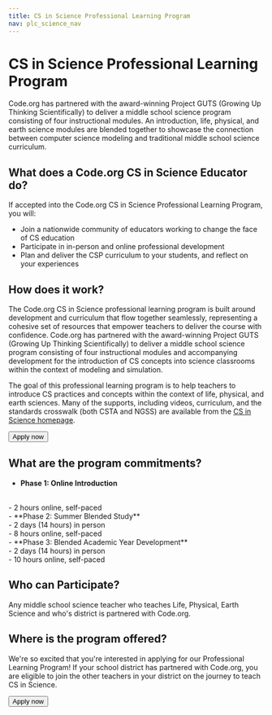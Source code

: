 ```yaml
---
title: CS in Science Professional Learning Program
nav: plc_science_nav
---
```

# CS in Science Professional Learning Program #

Code.org has partnered with the award-winning Project GUTS (Growing Up Thinking Scientifically) to deliver a middle school science program consisting of four instructional modules. An introduction, life, physical, and earth science modules are blended together to showcase the connection between computer science modeling and traditional middle school science curriculum. 


## What does a Code.org CS in Science Educator do?
If accepted into the Code.org CS in Science Professional Learning Program, you will:

- Join a nationwide community of educators working to change the face of CS education 
- Participate in in-person and online professional development
- Plan and deliver the CSP curriculum to your students, and reflect on your experiences
 
 
## <a name="components"></a>How does it work?
The Code.org CS in Science professional learning program is built around development and curriculum that flow together seamlessly, representing a cohesive set of resources that empower teachers to deliver the course with confidence. Code.org has partnered with the award-winning Project GUTS (Growing Up Thinking Scientifically) to deliver a middle school science program consisting of four instructional modules and accompanying development for the introduction of CS concepts into science classrooms within the context of modeling and simulation.  

The goal of this professional learning program is to help teachers to introduce CS practices and concepts within the context of life, physical, and earth sciences. Many of the supports, including videos, curriculum, and the standards crosswalk (both CSTA and NGSS) are available from the [CS in Science homepage](/curriculum/science).


[<button>Apply now</button>](/educate/professional-learning/cs-in-science-apply)

## <a name="commitments"></a>What are the program commitments?

- **Phase 1: Online Introduction**
<br/>
	- 2 hours online, self-paced
<br/>
- **Phase 2: Summer Blended Study**
<br/>
	- 2 days (14 hours) in person
<br/>
	- 8 hours online, self-paced
<br/>
- **Phase 3: Blended Academic Year Development**
<br/>
	- 2 days (14 hours) in person
<br/>
	- 10 hours online, self-paced

## <a name="participate"></a>Who can Participate?

Any middle school science teacher who teaches Life, Physical, Earth Science and who's district is partnered with Code.org.

## <a name="locations"></a>Where is the program offered?
We're so excited that you're interested in applying for our Professional Learning Program! If your school district has partnered with Code.org, you are eligible to join the other teachers in your district on the journey to teach CS in Science. 

[<button>Apply now</button>](/educate/professional-learning/cs-in-science-apply)

